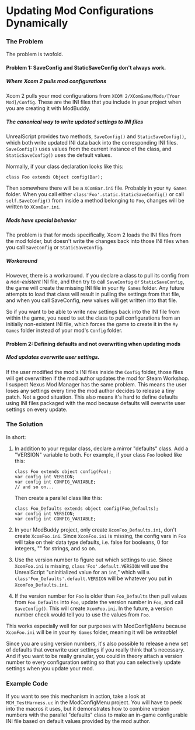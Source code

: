 # Updating Mod Configurations Dynamically

### The Problem

The problem is twofold.

#### Problem 1: SaveConfig and StaticSaveConfig don't always work.

##### Where Xcom 2 pulls mod configurations

Xcom 2 pulls your mod configurations from `XCOM 2/XComGame/Mods/[Your Mod]/Config`. These are the INI files that you include in your project when you are creating it with ModBuddy. 

##### The canonical way to write updated settings to INI files

UnrealScript provides two methods, `SaveConfig()` and `StaticSaveConfig()`, which both write updated INI data back into the corresponding INI files. `SaveConfig()` uses values from the current instance of the class, and `StaticSaveConfig()` uses the default values. 

Normally, if your class declaration looks like this:

```
class Foo extends Object config(Bar);
```

Then somewhere there will be a `XComBar.ini` file. Probably in your `My Games` folder. When you call either `class'Foo'.static.StaticSaveConfig()` or call `self.SaveConfig()` from inside a method belonging to `Foo`, changes will be written to `XComBar.ini`.

##### Mods have special behavior

The problem is that for mods specifically, Xcom 2 loads the INI files from the mod folder, but doesn't write the changes back into those INI files when you call `SaveConfig` or `StaticSaveConfig`.

##### Workaround

However, there is a workaround. If you declare a class to pull its config from a *non-existent* INI file, and then try to call `SaveConfig` or `StaticSaveConfig`, the game will create the missing INI file in your `My Games` folder. Any future attempts to load that class will result in pulling the settings from that file, and when you call SaveConfig, new values will get written into that file.

So if you want to be able to write new settings back into the INI file from within the game, you need to set the class to pull configurations from an initially non-existent INI file, which forces the game to create it in the `My Games` folder instead of your mod's `Config` folder.

#### Problem 2: Defining defaults and not overwriting when updating mods

##### Mod updates overwrite user settings.

If the user modified the mod's INI files inside the `Config` folder, those files will get overwritten if the mod author updates the mod for Steam Workshop. I suspect Nexus Mod Manager has the same problem. This means the user loses any settings every time the mod author decides to release a tiny patch. Not a good situation. This also means it's hard to define defaults using INI files packaged with the mod because defaults will overwrite user settings on every update.

### The Solution

In short:

1. In addition to your regular class, declare a mirror "defaults" class. Add a "VERSION" variable to both. For example, if your class `Foo` looked like this:

    ```
    class Foo extends object config(Foo);
    var config int VERSION;
    var config int CONFIG_VARIABLE;
    // and so on...
    ```
    
    Then create a parallel class like this:
    
    ```
    class Foo_Defaults extends object config(Foo_Defaults);
    var config int VERSION;
    var config int CONFIG_VARIABLE;
    ```
    
2. In your ModBuddy project, only create `XcomFoo_Defaults.ini`, don't create `XcomFoo.ini`. Since `XcomFoo.ini` is missing, the config vars in `Foo` will take on their data type defaults, i.e. false for booleans, 0 for integers, "" for strings, and so on.
3. Use the version number to figure out which settings to use. Since `XcomFoo.ini` is missing, `class'Foo'.default.VERSION` will use the UnrealScript "uninitialized value for an `int`," which will `0`. `class'Foo_Defaults'.default.VERSION` will be whatever you put in `XcomFoo_Defaults.ini`.
4. If the version number for `Foo` is older than `Foo_Defaults` then pull values from `Foo_Defaults` into `Foo`, update the version number in `Foo`, and call `SaveConfig()`. This will create `XcomFoo.ini`. In the future, a version number check would tell you to use the values from `Foo`.

This works especially well for our purposes with ModConfigMenu because `XcomFoo.ini` will be in your `My Games` folder, meaning it will be *writeable*!

Since you are using version numbers, it's also possible to release a new set of defaults that overwrite user settings if you really think that's necessary. And if you want to be really granular, you could in theory attach a version number to every configuration setting so that you can selectively update settings when you update your mod.

### Example Code

If you want to see this mechanism in action, take a look at `MCM_TestHarness.uc` in the ModConfigMenu project. You will have to peek into the macros it uses, but it demonstrates how to combine version numbers with the parallel "defaults" class to make an in-game configurable INI file based on default values provided by the mod author.
